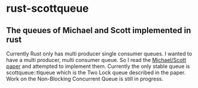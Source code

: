# rust-scottqueue
## The queues of Michael and Scott implemented in rust


Currently Rust only has multi producer single consumer queues. I wanted to have
a multi producer, multi consumer queue. So I read the [Michael/Scott paper](https://www.cs.rochester.edu/research/synchronization/pseudocode/queues.html) and attempted to implement them. Currently the
only stable queue is scottqueue::tlqueue which is the Two Lock queue described
in the paper. Work on the Non-Blocking Concurrent Queue is still in progress.
